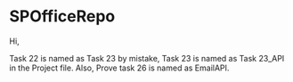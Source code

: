 # SPOfficeRepo

Hi,

Task 22 is named as Task 23 by mistake, Task 23 is named as Task 23_API in the Project file.
Also, Prove task 26 is named as EmailAPI.
